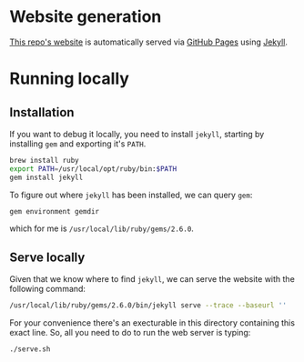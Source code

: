 # Website generation

[This repo's website](https://atcold.github.io/pytorch-Deep-Learning-Minicourse/) is automatically served via [GitHub Pages](https://pages.github.com/) using [Jekyll](https://jekyllrb.com/).

# Running locally

## Installation

If you want to debug it locally, you need to install `jekyll`, starting by installing `gem` and exporting it's `PATH`.

```bash
brew install ruby
export PATH=/usr/local/opt/ruby/bin:$PATH
gem install jekyll
```

To figure out where `jekyll` has been installed, we can query `gem`:

```bash
gem environment gemdir
```

which for me is `/usr/local/lib/ruby/gems/2.6.0`.

## Serve locally

Given that we know where to find `jekyll`, we can serve the website with the following command:

```bash
/usr/local/lib/ruby/gems/2.6.0/bin/jekyll serve --trace --baseurl ''
```

For your convenience there's an execturable in this directory containing this exact line. So, all you need to do to run the web server is typing:

```bash
./serve.sh
```

